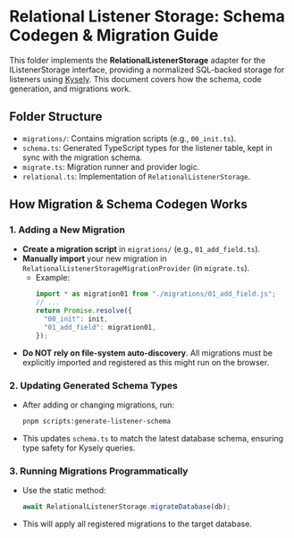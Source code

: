 # Relational Listener Storage: Schema Codegen & Migration Guide

This folder implements the **RelationalListenerStorage** adapter for the IListenerStorage interface, providing a normalized SQL-backed storage for listeners using [Kysely](https://kysely.dev/). This document covers how the schema, code generation, and migrations work.

## Folder Structure

- `migrations/`: Contains migration scripts (e.g., `00_init.ts`).
- `schema.ts`: Generated TypeScript types for the listener table, kept in sync with the migration schema.
- `migrate.ts`: Migration runner and provider logic.
- `relational.ts`: Implementation of `RelationalListenerStorage`.

## How Migration & Schema Codegen Works

### 1. Adding a New Migration

- **Create a migration script** in `migrations/` (e.g., `01_add_field.ts`).
- **Manually import** your new migration in `RelationalListenerStorageMigrationProvider` (in `migrate.ts`).
  - Example:
    ```ts
    import * as migration01 from "./migrations/01_add_field.js";
    // ...
    return Promise.resolve({
      "00_init": init,
      "01_add_field": migration01,
    });
    ```
- **Do NOT rely on file-system auto-discovery**. All migrations must be explicitly imported and registered as this might run on the browser.

### 2. Updating Generated Schema Types

- After adding or changing migrations, run:
  ```sh
  pnpm scripts:generate-listener-schema
  ```
- This updates `schema.ts` to match the latest database schema, ensuring type safety for Kysely queries.

### 3. Running Migrations Programmatically

- Use the static method:
  ```ts
  await RelationalListenerStorage.migrateDatabase(db);
  ```
- This will apply all registered migrations to the target database.
